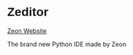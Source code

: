 <h1 style="font-family: 'Consolas', sans-serif">Zeditor</h1>

[Zeon Website](https://zeon.dev)

The brand new Python IDE made by Zeon
